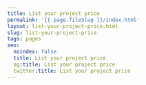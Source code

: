 ```yaml
---
title: List your project price
permalink: '{{ page.fileSlug }}/index.html'
layout: list-your-project-price.html
slug: list-your-project-price
tags: pages
seo:
  noindex: false
  title: List your project price
  og:title: List your project price
  twitter:title: List your project price
---
```



